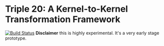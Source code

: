 # Triple 20: A Kernel-to-Kernel Transformation Framework
[![Build Status](https://travis-ci.com/stumtjener/t20-mirror.svg?branch=master)](https://travis-ci.com/stumtjener/t20-mirror)
**Disclaimer** this is highly experimental. It's a very early stage prototype.
